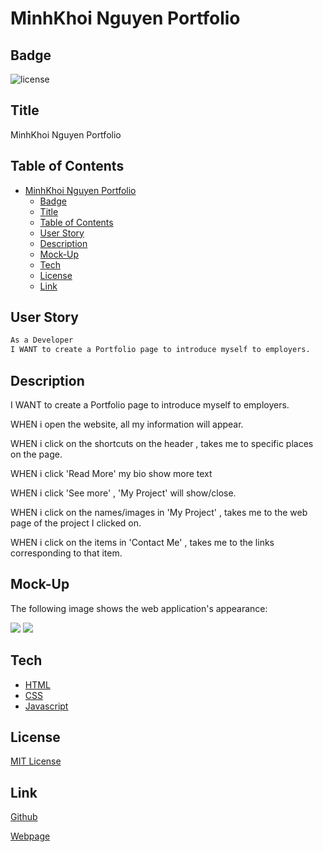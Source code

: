  # MinhKhoi Nguyen Portfolio

## Badge
![license](https://img.shields.io/badge/license-MIT-brightgreen)

## Title
MinhKhoi Nguyen Portfolio

## Table of Contents
- [MinhKhoi Nguyen Portfolio](#minhkhoi-nguyen-portfolio)
  - [Badge](#badge)
  - [Title](#title)
  - [Table of Contents](#table-of-contents)
  - [User Story](#user-story)
  - [Description](#description)
  - [Mock-Up](#mock-up)
  - [Tech](#tech)
  - [License](#license)
  - [Link](#link)

## User Story
```md
As a Developer
I WANT to create a Portfolio page to introduce myself to employers.
```

## Description
I WANT to create a Portfolio page to introduce myself to employers.

WHEN i open the website, all my information will appear.

WHEN i click on the shortcuts on the header , takes me to specific places on the page.

WHEN i click 'Read More' my bio show more text

WHEN i click 'See more' , 'My Project' will show/close.

WHEN i click on the names/images in 'My Project' , takes me to the web page of the project I clicked on.

WHEN i click on the items in 'Contact Me' , takes me to the links corresponding to that item.
## Mock-Up

The following image shows the web application's appearance:

<img src="./pictures/portfolio1.gif">

<img src="./pictures/portfolio2.gif">

## Tech
- [HTML](https://developer.mozilla.org/en-US/docs/Web/HTML)
- [CSS](https://developer.mozilla.org/en-US/docs/Web/CSS)
- [Javascript](https://developer.mozilla.org/en-US/docs/Web/javascript)

## License
[MIT License](LICENSE.txt)

## Link
[Github](https://github.com/minhkhoinguy/Minh-Portfolio)

[Webpage](https://minhkhoinguy.github.io/Minh-Portfolio)
